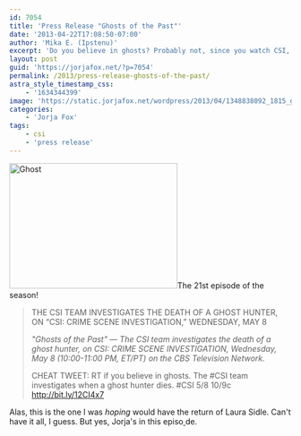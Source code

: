 ```yaml
---
id: 7054
title: 'Press Release "Ghosts of the Past"'
date: '2013-04-22T17:08:50-07:00'
author: 'Mika E. (Ipstenu)'
excerpt: 'Do you believe in ghosts? Probably not, since you watch CSI, but how about a dead ghost hunter? Ahhh, got your attention now!'
layout: post
guid: 'https://jorjafox.net/?p=7054'
permalink: /2013/press-release-ghosts-of-the-past/
astra_style_timestamp_css:
    - '1634344399'
image: 'https://static.jorjafox.net/wordpress/2013/04/1348838092_1815_ghost.jpg'
categories:
    - 'Jorja Fox'
tags:
    - csi
    - 'press release'
---
```


<a href="//static.jorjafox.net/wordpress/2013/04/1348838092_1815_ghost.jpg"><img class="alignright" alt="Ghost" src="//static.jorjafox.net/wordpress/2013/04/1348838092_1815_ghost-300x224.jpg" width="300" height="224" /></a>The 21st episode of the season!
<blockquote>THE CSI TEAM INVESTIGATES THE DEATH OF A GHOST HUNTER, ON “CSI: CRIME SCENE INVESTIGATION,” WEDNESDAY, MAY 8

_"Ghosts of the Past" — The CSI team investigates the death of a ghost hunter, on CSI: CRIME SCENE INVESTIGATION, Wednesday, May 8 (10:00-11:00 PM, ET/PT) on the CBS Television Network._

CHEAT TWEET: RT if you believe in ghosts. The #CSI team investigates when a ghost hunter dies. #CSI 5/8 10/9c http://bit.ly/12CI4x7</blockquote>
Alas, this is the one I was _hoping_ would have the return of Laura Sidle. Can't have it all, I guess. But yes, Jorja's in this episo<a href="//static.jorjafox.net/wordpress/2013/04/1348838092_1815_ghost.jpg">
</a>de.

&nbsp;
